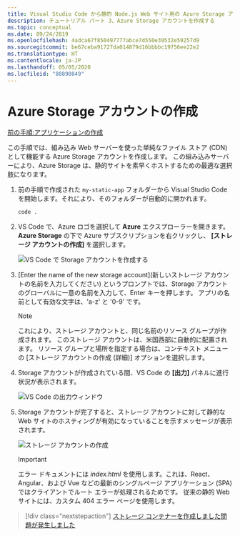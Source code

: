 ```yaml
---
title: Visual Studio Code から静的 Node.js Web サイト用の Azure Storage アカウントを作成する
description: チュートリアル パート 3、Azure Storage アカウントを作成する
ms.topic: conceptual
ms.date: 09/24/2019
ms.openlocfilehash: 4adca67f850497777abce7d550e39532e59257d9
ms.sourcegitcommit: be67ceba91727da014879d16bbbbc19756ee22e2
ms.translationtype: HT
ms.contentlocale: ja-JP
ms.lasthandoff: 05/05/2020
ms.locfileid: "80890849"
---
```

# <a name="create-an-azure-storage-account"></a>Azure Storage アカウントの作成

[前の手順:アプリケーションの作成](tutorial-vscode-static-website-node-02.md)

この手順では、組み込み Web サーバーを使った単純なファイル ストア (CDN) として機能する Azure Storage アカウントを作成します。 この組み込みサーバーにより、Azure Storage は、静的サイトを素早くホストするための最適な選択肢になります。

1. 前の手順で作成された `my-static-app` フォルダーから Visual Studio Code を開始します。それにより、そのフォルダーが自動的に開かれます。

    ```bash
    code .
    ```

1. VS Code で、Azure ロゴを選択して **Azure** エクスプローラーを開きます。 **Azure Storage** の下で Azure サブスクリプションを右クリックし、 **[ストレージ アカウントの作成]** を選択します。

    ![VS Code で Storage アカウントを作成する](media/static-website/create-storage-account.png)

1. [Enter the name of the new storage account]\(新しいストレージ アカウントの名前を入力してください\) というプロンプトでは、Storage アカウントのグローバルに一意の名前を入力して、Enter キーを押します。 アプリの名前として有効な文字は、'a-z' と '0-9' です。

    > [!NOTE]
    > これにより、ストレージ アカウントと、同じ名前のリソース グループが作成されます。 このストレージ アカウントは、米国西部に自動的に配置されます。 リソース グループと場所を指定する場合は、コンテキスト メニューの [ストレージ アカウントの作成 (詳細)] オプションを選択します。

1. Storage アカウントが作成されている間、VS Code の **[出力]** パネルに進行状況が表示されます。

    ![VS Code の出力ウィンドウ ](media/static-website/output-storage.png)

1. Storage アカウントが完了すると、ストレージ アカウントに対して静的な Web サイトのホスティングが有効になっていることを示すメッセージが表示されます。

    ![ストレージ アカウントの作成](media/static-website/static-website-enabled-notification.png)

    > [!IMPORTANT]
    > エラー ドキュメントには *index.html* を使用します。これは、React、Angular、および Vue などの最新のシングルページ アプリケーション (SPA) ではクライアントでルート エラーが処理されるためです。 従来の静的 Web サイトには、カスタム 404 エラー ページを使用します。

> [!div class="nextstepaction"]
> [ストレージ コンテナーを作成しました](tutorial-vscode-static-website-node-04.md)[問題が発生しました](https://www.research.net/r/PWZWZ52?tutorial=node-deployment-staticwebsite&step=create-storage)

